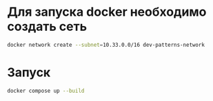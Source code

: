 # Для запуска docker необходимо создать сеть
```bash
docker network create --subnet=10.33.0.0/16 dev-patterns-network
```
# Запуск
```bash
docker compose up --build
```